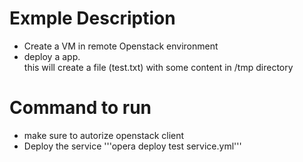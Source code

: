 # Exmple Description

* Create a VM in remote Openstack environment  
* deploy a app.  
	this will create a file (test.txt)  with some content in /tmp directory

# Command to run

* make sure to autorize openstack client
* Deploy the service
'''opera deploy test service.yml'''
